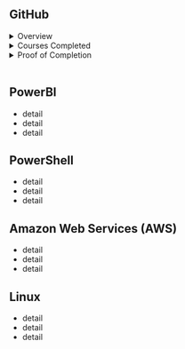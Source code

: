 <h2>GitHub</h2>
<details>
<summary>Overview</summary>

<div id="indent">
* summary point
* summary point
</div>

</details>
<details>
<summary>Courses Completed</summary>
  


</details>
<details>
<summary>Proof of Completion</summary>

* link to certificate

</details>

<br> 

<h2>PowerBI</h2>
<ul>
  <li>detail</li>
  <li>detail</li>
  <li>detail</li>
</ul>

<h2>PowerShell</h2>
<ul>
  <li>detail</li>
  <li>detail</li>
  <li>detail</li>
</ul>

<h2>Amazon Web Services (AWS)</h2>
<ul>
  <li>detail</li>
  <li>detail</li>
  <li>detail</li>
</ul>

<h2>Linux</h2>
<ul>
  <li>detail</li>
  <li>detail</li>
  <li>detail</li>
</ul>
